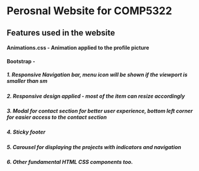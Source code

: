# Perosnal Website for COMP5322

## Features used in the website

#### Animations.css  - Animation applied to the profile picture
#### Bootstrap - 
##### 1. Responsive Navigation bar, menu icon will be shown if the viewport is smaller than sm
##### 2. Responsive design applied - most of the item can resize accordingly
##### 3. Modal for contact section for better user experience, bottom left corner for easier access to the contact section
##### 4. Sticky footer
##### 5. Carousel for displaying the projects with indicators and navigation
##### 6. Other fundamental HTML CSS components too.